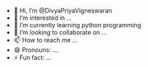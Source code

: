 - 👋 Hi, I’m @DivyaPriyaVigneswaran
- 👀 I’m interested in ...
- 🌱 I’m currently learning python programming
- 💞️ I’m looking to collaborate on ...
- 📫 How to reach me ...
- 😄 Pronouns: ...
- ⚡ Fun fact: ...

<!---
DivyaPriyaVigneswaran/DivyaPriyaVigneswaran is a ✨ special ✨ repository because its `README.md` (this file) appears on your GitHub profile.
You can click the Preview link to take a look at your changes.
--->

